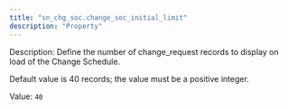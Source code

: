 ```yaml
---
title: "sn_chg_soc.change_soc_initial_limit"
description: "Property"
---
```


Description: Define the number of change_request records to display on load of the Change Schedule.

Default value is 40 records; the value must be a positive integer.

Value: `40`